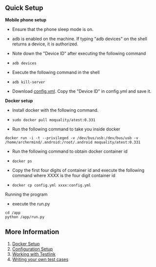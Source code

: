 ## Quick Setup

**Mobile phone setup**

* Ensure that the phone sleep mode is on.
* adb is enabled on the machine. If typing "adb devices" on the shell returns a device, it is authorized. 
* Note down the "Device ID" after executing the following command 
* ```
  adb devices
  ```

* Execute the following command in the shell
* ```
  adb kill-server
  ```

* Download [config.yml](/config.yml).  Copy the "Device ID" in config.yml and save it.

**Docker setup**

* Install docker with the following command.

* ```
  sudo docker pull moquality/atest:0.331
  ```

* Run the following command to take you inside docker

```
docker run -i -t --privileged -v /dev/bus/usb:/dev/bus/usb -v /home/archermind/.android:/root/.android moquality/atest:0.331
```

*  Run the following command to obtain docker container id
* ```
  docker ps
  ```

* Copy the first four digits of container id and execute the following command where XXXX is the four digit container id
* ```
  docker cp config.yml xxxx:config.yml
  ```

Running the program

* execute the run.py

```
cd /app
python /app/run.py
```

## More Information

1. [Docker Setup](/docker-setup.md)
2. [Configuration Setup](/config-setup.md)
3. [Working with Testlink](/testlink.md)
4. [Writing your own test cases](/additional.md)



